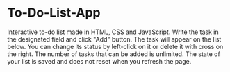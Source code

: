 # To-Do-List-App
Interactive to-do list made in HTML, CSS and JavaScript. Write the task in the designated field and click "Add" button. The task will appear on the list below. You can change its status by left-click on it or delete it with cross on the right. The number of tasks that can be added is unlimited. The state of your list is saved and does not reset when you refresh the page.
